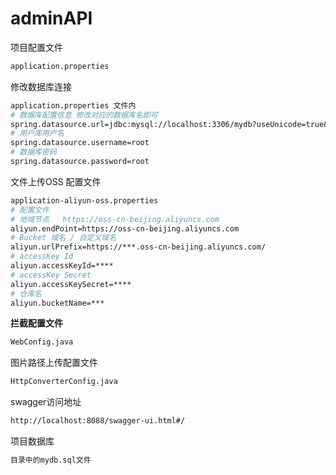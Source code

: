 
# adminAPI

项目配置文件
```bash
application.properties
```

修改数据库连接
```bash
application.properties 文件内
# 数据库配置信息 修改对应的数据库名即可
spring.datasource.url=jdbc:mysql://localhost:3306/mydb?useUnicode=true&characterEncoding=utf-8&allowMultiQueries=true&useSSL=false&serverTimezone=Asia/Shanghai
# 用户库用户名
spring.datasource.username=root
# 数据库密码
spring.datasource.password=root
```
文件上传OSS 配置文件
```bash
application-aliyun-oss.properties
# 配置文件
# 地域节点   https://oss-cn-beijing.aliyuncs.com
aliyun.endPoint=https://oss-cn-beijing.aliyuncs.com
# Bucket 域名 / 自定义域名
aliyun.urlPrefix=https://***.oss-cn-beijing.aliyuncs.com/
# accessKey Id
aliyun.accessKeyId=****
# accessKey Secret
aliyun.accessKeySecret=****
# 仓库名
aliyun.bucketName=***
```

**拦截配置文件**
```bash
WebConfig.java
```

图片路径上传配置文件
```bash
HttpConverterConfig.java
```
swagger访问地址
```bash
http://localhost:8088/swagger-ui.html#/
```

项目数据库
```bash
目录中的mydb.sql文件
```